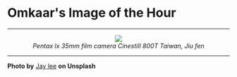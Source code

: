 # Omkaar's Image of the Hour

---

<div align="center">

<a href="https://unsplash.com/photos/people-walk-through-a-crowded-alleyway-lit-by-lanterns-g4PyCLAvONA">
  <img src="https://images.unsplash.com/photo-1752146725399-8bb98d17f48f?crop=entropy&cs=tinysrgb&fit=max&fm=jpg&ixid=M3w3NjA2Nzh8MHwxfHJhbmRvbXx8fHx8fHx8fDE3NTM3NDAwMDB8&ixlib=rb-4.1.0&q=80&w=1080" style="max-width:100%; height:auto;">
</a>

<br>
<i>Pentax lx 35mm film camera Cinestill 800T Taiwan, Jiu fen</i>

</div>

---

**Photo by** [Jay lee](https://unsplash.com/@cronos449) **on Unsplash**
